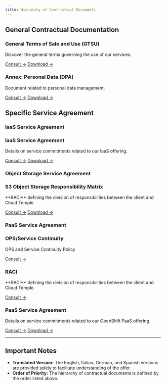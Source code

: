 ```yaml
---
title: Hierarchy of Contractual Documents
---
```


## General Contractual Documentation

<div class="card-grid">

  <div class="card">
    <h3>General Terms of Sale and Use (GTSU)</h3>
    <p>Discover the general terms governing the use of our services.</p>
    <a href="governance/cgvu" class="card-link">Consult &rarr;</a>
    <a href="governance/cgvu.docx" download="governance/cgvu.docx" class="card-link">Download &rarr;</a>
  </div>

  <div class="card">
    <h3>Annex: Personal Data (DPA)</h3>
    <p>Document related to personal data management.</p>
    <a href="governance/dpa" class="card-link">Consult &rarr;</a>
    <a href="governance/dpa.docx" download="governance/dpa.docx" class="card-link">Download &rarr;</a>

  </div>
</div>

## Specific Service Agreement

### IaaS Service Agreement
 <div class="card-grid">
  <div class="card">
    <h3>IaaS Service Agreement</h3>
    <p>Details on service commitments related to our IaaS offering.</p>
    <a href="governance/iaas/sla_iaas" class="card-link">Consult &rarr;</a>
    <a href="governance/iaas/sla_iaas.docx" download="governance/iaas/sla_iaas.docx" class="card-link">Download &rarr;</a>
  </div>
</div>

### Object Storage Service Agreement
 <div class="card-grid">
  <div class="card">
    <h3>S3 Object Storage Responsibility Matrix</h3>
    <p>**RACI** defining the division of responsibilities between the client and Cloud Temple.</p>
    <a href="governance/iaas/raci_s3" class="card-link">Consult &rarr;</a>
    <a href="governance/iaas/raci_s3.docx" download="governance/iaas/raci_s3.docx" class="card-link">Download &rarr;</a>
  </div>
</div>

### PaaS Service Agreement
 <div class="card-grid">
  <div class="card">
    <h3>OPS/Service Continuity</h3>
    <p>OPS and Service Continuity Policy</p>
    <a href="governance/paas/mco_mcs" class="card-link">Consult &rarr;</a>
  </div>
  <div class="card">
    <h3>RACI</h3>
    <p>**RACI** defining the division of responsibilities between the client and Cloud Temple.</p>
    <a href="governance/paas/raci" class="card-link">Consult &rarr;</a>
  </div>
  <div class="card">
    <h3>PaaS Service Agreement</h3>
    <p>Details on service commitments related to our OpenShift PaaS offering.</p>
    <a href="governance/paas/service_agreement_paas" class="card-link">Consult &rarr;</a>
    <a href="governance/paas/service_agreement_paas.docx" download="governance/paas/service_agreement_paas.docx" class="card-link">Download &rarr;</a>
  </div>
</div>

---

## Important Notes

- **Translated Version:** The English, Italian, German, and Spanish versions are provided solely to facilitate understanding of the offer.
- **Order of Priority:** The hierarchy of contractual documents is defined by the order listed above.